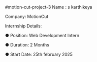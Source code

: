 #motion-cut-project-3
Name : s karthikeya

Company: MotionCut

Internship Details:

● Position: Web Development Intern

● Duration: 2 Months

● Start Date: 25th february 2025
